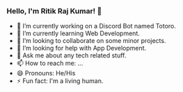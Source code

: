 ### Hello, I'm Ritik Raj Kumar! 👋


- 🔭 I’m currently working on a Discord Bot named Totoro.
- 🌱 I’m currently learning Web Development.
- 👯 I’m looking to collaborate on some minor projects.
- 🤔 I’m looking for help with App Development.
- 💬 Ask me about any tech related stuff.
- 📫 How to reach me: ...
- 😄 Pronouns: He/His
- ⚡ Fun fact: I'm a living human.
